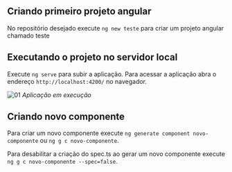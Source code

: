 ## Criando primeiro projeto angular

No repositório desejado execute `ng new teste` para criar um projeto angular chamado teste

## Executando o projeto no servidor local

Execute `ng serve` para subir a aplicação. 
Para acessar a aplicação abra o endereço `http://localhost:4200/` no navegador.

![01](https://user-images.githubusercontent.com/23413093/44950806-0031f900-ae28-11e8-8140-5db56d82c917.png)
*Aplicação em execução*

## Criando novo componente

Para criar um novo componente execute `ng generate component novo-componente` ou `ng g c novo-componente`.

Para desabilitar a criação do spec.ts ao gerar um novo componente execute `ng g c novo-componente --spec=false`.

